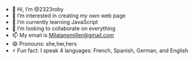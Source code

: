 - 👋 Hi, I’m @2323roby
- 👀 I’m interested in creating my own web page        
- 🌱 I’m currently learning JavaScript
- 💞️ I’m looking to collaborate on everything
- 📫 My email is Milalanemiller@gmail.com
- 😄 Pronouns: she,her,hers
- ⚡ Fun fact: I speak 4 languages: French, Spanish, German, and English

<!---
2323roby/2323roby is a ✨ special ✨ repository because its `README.md` (this file) appears on your GitHub profile.
You can click the Preview link to take a look at your changes.
--->
